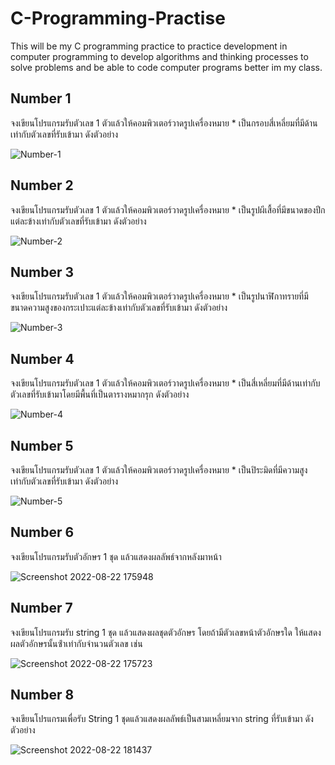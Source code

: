 # C-Programming-Practise
 This will be my C programming practice to practice development in computer programming to develop algorithms and thinking processes to solve problems and be able to code computer programs better im my class.
 
## Number 1
 จงเขียนโปรแกรมรับตัวเลข 1 ตัวแล้วให้คอมพิวเตอร์วาดรูปเครื่องหมาย * เป็นกรอบสี่เหลี่ยมที่มีด้านเท่ากับตัวเลขที่รับเข้ามา ดังตัวอย่าง
 
 ![Number-1](https://user-images.githubusercontent.com/84142253/185423987-af24bfcc-74cf-43bc-8ff7-5783935ee1ab.png)

## Number 2

จงเขียนโปรแกรมรับตัวเลข 1 ตัวแล้วให้คอมพิวเตอร์วาดรูปเครื่องหมาย * เป็นรูปผีเสื้อที่มีขนาดของปีกแต่ละข้างเท่ากับตัวเลขที่รับเข้ามา ดังตัวอย่าง

![Number-2](https://user-images.githubusercontent.com/84142253/185419997-e8384998-d762-490d-8dc1-0d5a4ebecace.png)

## Number 3

จงเขียนโปรแกรมรับตัวเลข 1 ตัวแล้วให้คอมพิวเตอร์วาดรูปเครื่องหมาย * เป็นรูปนาฬิกาทรายที่มีขนาดความสูงของกระเปาะแต่ละข้างเท่ากับตัวเลขที่รับเข้ามา ดังตัวอย่าง

![Number-3](https://user-images.githubusercontent.com/84142253/185426471-6cebf64e-d217-4ed0-a7df-93ae6ff9c779.png)

## Number 4

จงเขียนโปรแกรมรับตัวเลข 1 ตัวแล้วให้คอมพิวเตอร์วาดรูปเครื่องหมาย * เป็นสี่เหลี่ยมที่มีด้านเท่ากับตัวเลขที่รับเข้ามาโดยมีพื้นที่เป็นตารางหมากรุก ดังตัวอย่าง

![Number-4](https://user-images.githubusercontent.com/84142253/185530100-787420f5-2c16-490b-aee7-92c20017315b.png)

## Number 5

จงเขียนโปรแกรมรับตัวเลข 1 ตัวแล้วให้คอมพิวเตอร์วาดรูปเครื่องหมาย * เป็นปิระมิดที่มีความสูงเท่ากับตัวเลขที่รับเข้ามา ดังตัวอย่าง

![Number-5](https://user-images.githubusercontent.com/84142253/185547445-28d8c6f4-0ca0-4e3a-b2db-e29fcff2709e.png)

## Number 6

จงเขียนโปรแกรมรับตัวอักษร 1 ชุด แล้วแสดงผลลัพธ์จากหลังมาหน้า

![Screenshot 2022-08-22 175948](https://user-images.githubusercontent.com/84142253/185905745-e07d0d8d-0175-4054-8fa0-7775fb6e4368.png)

## Number 7

จงเขียนโปรแกรมรับ string 1 ชุด แล้วแสดงผลชุดตัวอักษร โดยถ้ามีตัวเลขหน้าตัวอักษรใด
ให้แสดงผลตัวอักษรนั้นซ้ําเท่ากับจํานวนตัวเลข เช่น

![Screenshot 2022-08-22 175723](https://user-images.githubusercontent.com/84142253/185905535-374326c5-8c34-42a8-909b-e4c5ed84548c.png)

## Number 8

จงเขียนโปรแกรมเพื่อรับ String 1 ชุดแล้วแสดงผลลัพธ์เป็นสามเหลี่ยมจาก string ที่รับเข้ามา ดังตัวอย่าง

![Screenshot 2022-08-22 181437](https://user-images.githubusercontent.com/84142253/185908362-e925ccbb-5c32-49a6-af0e-84af1ec2ea8f.png)

